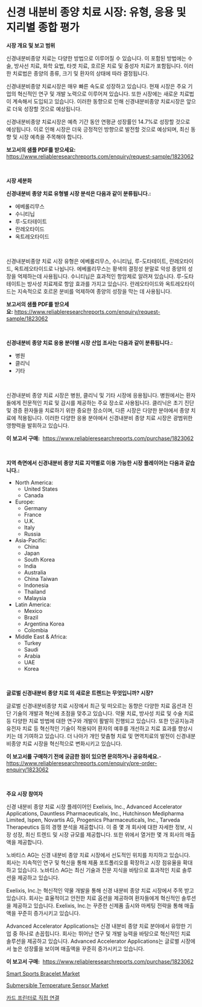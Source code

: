 <p><h1>신경 내분비 종양 치료 시장: 유형, 응용 및 지리별 종합 평가</h1></p><p><strong>시장 개요 및 보고 범위</strong></p>
<p><p>신경내분비종양 치료는 다양한 방법으로 이루어질 수 있습니다. 이 포함된 방법에는 수술, 방사선 치료, 화학 요법, 타겟 치료, 호르몬 치료 및 중성자 치료가 포함됩니다. 이러한 치료법은 종양의 종류, 크기 및 환자의 상태에 따라 결정됩니다.</p><p>신경내분비종양 치료시장은 매우 빠른 속도로 성장하고 있습니다. 현재 시장은 주요 기업의 혁신적인 연구 및 개발 노력으로 이루어져 있습니다. 또한 시장에는 새로운 치료법이 계속해서 도입되고 있습니다. 이러한 동향으로 인해 신경내분비종양 치료시장은 앞으로 더욱 성장할 것으로 예상됩니다.</p><p>신경내분비종양 치료시장은 예측 기간 동안 연평균 성장률인 14.7%로 성장할 것으로 예상됩니다. 이로 인해 시장은 더욱 긍정적인 방향으로 발전할 것으로 예상되며, 최신 동향 및 시장 예측을 주목해야 합니다.</p></p>
<p><strong>보고서의 샘플 PDF를 받으세요:</strong> <a href="https://www.reliableresearchreports.com/enquiry/request-sample/1823062">https://www.reliableresearchreports.com/enquiry/request-sample/1823062</a></p>
<p>&nbsp;</p>
<p><strong>시장 세분화</strong></p>
<p><strong>신경내분비 종양 치료 유형별 시장 분석은 다음과 같이 분류됩니다.:</strong></p>
<p><ul><li>에베롤리무스</li><li>수니티닙</li><li>루-도타테이트</li><li>란레오타이드</li><li>옥트레오타이드</li></ul></p>
<p>&nbsp;</p>
<p><p>신경내분비종양 치료 시장 유형은 에베롤리무스, 수니티닙, 루-도타테이트, 란레오타이드, 옥트레오타이드로 나뉩니다. 에베롤리무스는 황색의 결정성 분말로 악성 종양의 성장을 억제하는데 사용됩니다. 수니티닙은 효과적인 항암제로 알려져 있습니다. 루-도타테이트는 방사성 치료제로 항암 효과를 가지고 있습니다. 란레오타이드와 옥트레오타이드는 지속적으로 호르몬 분비를 억제하여 종양의 성장을 막는 데 사용됩니다.</p></p>
<p><strong>보고서의 샘플 PDF를 받으세요:</strong>&nbsp;<a href="https://www.reliableresearchreports.com/enquiry/request-sample/1823062">https://www.reliableresearchreports.com/enquiry/request-sample/1823062</a></p>
<p>&nbsp;</p>
<p><strong> 신경내분비 종양 치료 응용 분야별 시장 산업 조사는 다음과 같이 분류됩니다.:</strong></p>
<p><ul><li>병원</li><li>클리닉</li><li>기타</li></ul></p>
<p>&nbsp;</p>
<p><p>신경내분비 종양 치료 시장은 병원, 클리닉 및 기타 시장에 응용됩니다. 병원에서는 환자들에게 전문적인 치료 및 감시를 제공하는 주요 장소로 사용됩니다. 클리닉은 초기 진단 및 경증 환자들을 치료하기 위한 중요한 장소이며, 다른 시장은 다양한 분야에서 종양 치료에 적용됩니다. 이러한 다양한 응용 분야에서 신경내분비 종양 치료 시장은 광범위한 영향력을 발휘하고 있습니다.</p></p>
<p><strong>이 보고서 구매:</strong>&nbsp; <a href="https://www.reliableresearchreports.com/purchase/1823062">https://www.reliableresearchreports.com/purchase/1823062</a></p>
<p>&nbsp;</p>
<p><strong>지역 측면에서 신경내분비 종양 치료 지역별로 이용 가능한 시장 플레이어는 다음과 같습니다.:</strong></p>
<p><ul>
    <li>
        North America:
        <ul>
            <li>United States</li>
            <li>Canada</li>
        </ul>
    </li>
    <li>
        Europe:
        <ul>
            <li>Germany</li>
            <li>France</li>
            <li>U.K.</li>
            <li>Italy</li>
            <li>Russia</li>
        </ul>
    </li>
    <li>
        Asia-Pacific:
        <ul>
            <li>China</li>
            <li>Japan</li>
            <li>South Korea</li>
            <li>India</li>
            <li>Australia</li>
            <li>China Taiwan</li>
            <li>Indonesia</li>
            <li>Thailand</li>
            <li>Malaysia</li>
        </ul>
    </li>
    <li>
        Latin America:
        <ul>
            <li>Mexico</li>
            <li>Brazil</li>
            <li>Argentina Korea</li>
            <li>Colombia</li>
        </ul>
    </li>
    <li>
        Middle East & Africa:
        <ul>
            <li>Turkey</li>
            <li>Saudi</li>
            <li>Arabia</li>
            <li>UAE</li>
            <li>Korea</li>
        </ul>
    </li>
    </ul></p>
<p>&nbsp;</p>
<p><strong>글로벌 신경내분비 종양 치료 의 새로운 트렌드는 무엇입니까? 시장?</strong></p>
<p><p>글로벌 신경내분비종양 치료 시장에서 최근 및 떠오르는 동향은 다양한 치료 옵션과 진단 기술의 개발과 혁신에 초점을 맞추고 있습니다. 약물 치료, 방사성 치료 및 수술 치료 등 다양한 치료 방법에 대한 연구와 개발이 활발히 진행되고 있습니다. 또한 인공지능과 유전자 치료 등 혁신적인 기술이 적용되어 환자의 예후를 개선하고 치료 효과를 향상시키는 데 기여하고 있습니다. 더 나아가 개인 맞춤형 치료 및 면역치료의 발전이 신경내분비종양 치료 시장을 혁신적으로 변화시키고 있습니다.</p></p>
<p><strong>이 보고서를 구매하기 전에 궁금한 점이 있으면 문의하거나 공유하세요.</strong>- <a href="https://www.reliableresearchreports.com/enquiry/pre-order-enquiry/1823062">https://www.reliableresearchreports.com/enquiry/pre-order-enquiry/1823062</a></p>
<p>&nbsp;</p>
<p><strong>주요 시장 참여자</strong></p>
<p><p>신경 내분비 종양 치료 시장 플레이어인 Exelixis, Inc., Advanced Accelerator Applications, Dauntless Pharmaceuticals, Inc., Hutchinson Medipharma Limited, Ispen, Novartis AG, Progenics Pharmaceuticals, Inc., Tarveda Therapeutics 등의 경쟁 분석을 제공합니다. 이 중 몇 개 회사에 대한 자세한 정보, 시장 성장, 최신 트렌드 및 시장 규모를 제공합니다. 또한 위에서 열거한 몇 개 회사의 매출액을 제공합니다.</p><p>노바티스 AG는 신경 내분비 종양 치료 시장에서 선도적인 위치를 차지하고 있습니다. 회사는 지속적인 연구 및 혁신을 통해 제품 포트폴리오를 확장하고 시장 점유율을 확대하고 있습니다. 노바티스 AG는 최신 기술과 전문 지식을 바탕으로 효과적인 치료 솔루션을 제공하고 있습니다.</p><p>Exelixis, Inc.는 혁신적인 약물 개발을 통해 신경 내분비 종양 치료 시장에서 주목 받고 있습니다. 회사는 효율적이고 안전한 치료 옵션을 제공하여 환자들에게 혁신적인 솔루션을 제공하고 있습니다. Exelixis, Inc.는 꾸준한 신제품 출시와 마케팅 전략을 통해 매출액을 꾸준히 증가시키고 있습니다.</p><p>Advanced Accelerator Applications는 신경 내분비 종양 치료 분야에서 유망한 기업 중 하나로 손꼽힙니다. 회사는 뛰어난 연구 및 개발 능력을 바탕으로 혁신적인 치료 솔루션을 제공하고 있습니다. Advanced Accelerator Applications는 글로벌 시장에서 높은 성장률을 보이며 매출액을 꾸준히 증가시키고 있습니다.</p></p>
<p><strong>이 보고서 구매:</strong>&nbsp;&nbsp;<a href="https://www.reliableresearchreports.com/purchase/1823062">https://www.reliableresearchreports.com/purchase/1823062</a></p>
<p><p><a href="https://github.com/nicoletavirag/Market-Research-Report-List-2/blob/main/smart-sports-bracelet-market.md">Smart Sports Bracelet Market</a></p><p><a href="https://github.com/mauripalmi/Market-Research-Report-List-2/blob/main/submersible-temperature-sensor-market.md">Submersible Temperature Sensor Market</a></p><p><a href="https://medium.com/@mujgankortalih/%EC%A7%81%EC%A0%91-%EC%B9%B4%EB%93%9C-%ED%94%84%EB%A6%B0%ED%84%B0-%EC%8B%9C%EC%9E%A5-%EC%8B%9C%EC%9E%A5-%EC%A0%90%EC%9C%A0%EC%9C%A8-%EC%8B%9C%EC%9E%A5-%EB%8F%99%ED%96%A5-%EB%B0%8F-%EB%AF%B8%EB%9E%98-%EC%84%B1%EC%9E%A5-%ED%83%90%EA%B5%AC-b3ba088d8629">카드 프린터로 직접 연결</a></p></p>
